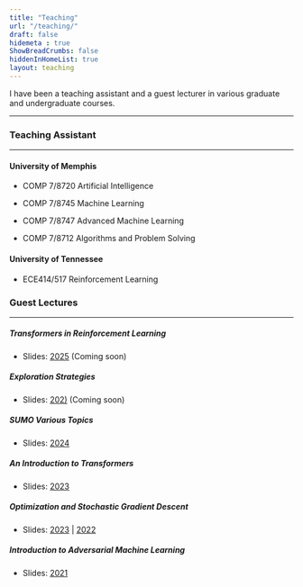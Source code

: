 ```yaml
---
title: "Teaching"
url: "/teaching/"
draft: false
hidemeta : true
ShowBreadCrumbs: false
hiddenInHomeList: true
layout: teaching
---
```


I have been a teaching assistant and a guest lecturer in various graduate and undergraduate courses.

-------------------


### Teaching Assistant

-------------------
#### University of Memphis

- COMP 7/8720 Artificial Intelligence

- COMP 7/8745 Machine Learning

- COMP 7/8747 Advanced Machine Learning

- COMP 7/8712 Algorithms and Problem Solving


#### University of Tennessee

- ECE414/517 Reinforcement Learning  


### Guest Lectures

-------------------

##### Transformers in Reinforcement Learning
- Slides: [2025]() (Coming soon)

##### Exploration Strategies
- Slides: [202)]() (Coming soon)

##### SUMO Various Topics
- Slides: [2024](https://poudel-bibek.github.io/pdfs/slides/sumo_class)

##### An Introduction to Transformers
- Slides: [2023](https://poudel-bibek.github.io/pdfs/slides/intro_to_transformers)

##### Optimization and Stochastic Gradient Descent
- Slides: [2023](https://poudel-bibek.github.io/pdfs/slides/optimization_sgd) | [2022](https://poudel-bibek.github.io/pdfs/slides/optimization_sgd)

##### Introduction to Adversarial Machine Learning
- Slides: [2021](https://poudel-bibek.github.io/pdfs/slides/intro_to_aml)




